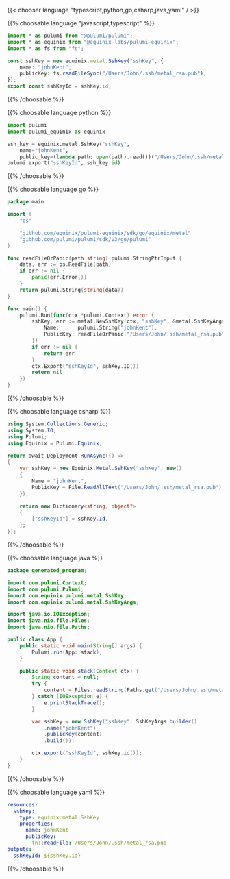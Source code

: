 {{< chooser language "typescript,python,go,csharp,java,yaml" / >}}

{{% choosable language "javascript,typescript" %}}

```typescript
import * as pulumi from "@pulumi/pulumi";
import * as equinix from "@equinix-labs/pulumi-equinix";
import * as fs from "fs";

const sshKey = new equinix.metal.SshKey("sshKey", {
    name: "johnKent",
    publicKey: fs.readFileSync("/Users/John/.ssh/metal_rsa.pub"),
});
export const sshKeyId = sshKey.id;
```

{{% /choosable %}}

{{% choosable language python %}}

```python
import pulumi
import pulumi_equinix as equinix

ssh_key = equinix.metal.SshKey("sshKey",
    name="johnKent",
    public_key=(lambda path: open(path).read())("/Users/John/.ssh/metal_rsa.pub"))
pulumi.export("sshKeyId", ssh_key.id)
```

{{% /choosable %}}

{{% choosable language go %}}

```go
package main

import (
	"os"

	"github.com/equinix/pulumi-equinix/sdk/go/equinix/metal"
	"github.com/pulumi/pulumi/sdk/v3/go/pulumi"
)

func readFileOrPanic(path string) pulumi.StringPtrInput {
	data, err := os.ReadFile(path)
	if err != nil {
		panic(err.Error())
	}
	return pulumi.String(string(data))
}

func main() {
	pulumi.Run(func(ctx *pulumi.Context) error {
		sshKey, err := metal.NewSshKey(ctx, "sshKey", &metal.SshKeyArgs{
			Name:      pulumi.String("johnKent"),
			PublicKey: readFileOrPanic("/Users/John/.ssh/metal_rsa.pub"),
		})
		if err != nil {
			return err
		}
		ctx.Export("sshKeyId", sshKey.ID())
		return nil
	})
}
```

{{% /choosable %}}

{{% choosable language csharp %}}

```csharp
using System.Collections.Generic;
using System.IO;
using Pulumi;
using Equinix = Pulumi.Equinix;

return await Deployment.RunAsync(() => 
{
    var sshKey = new Equinix.Metal.SshKey("sshKey", new()
    {
        Name = "johnKent",
        PublicKey = File.ReadAllText("/Users/John/.ssh/metal_rsa.pub"),
    });

    return new Dictionary<string, object?>
    {
        ["sshKeyId"] = sshKey.Id,
    };
});
```

{{% /choosable %}}

{{% choosable language java %}}

```java
package generated_program;

import com.pulumi.Context;
import com.pulumi.Pulumi;
import com.equinix.pulumi.metal.SshKey;
import com.equinix.pulumi.metal.SshKeyArgs;

import java.io.IOException;
import java.nio.file.Files;
import java.nio.file.Paths;

public class App {
    public static void main(String[] args) {
        Pulumi.run(App::stack);
    }

    public static void stack(Context ctx) {
        String content = null;
        try {
            content = Files.readString(Paths.get("/Users/John/.ssh/metal_rsa.pub"));
        } catch (IOException e) {
            e.printStackTrace();
        }

        var sshKey = new SshKey("sshKey", SshKeyArgs.builder()        
            .name("johnKent")
            .publicKey(content)
            .build());

        ctx.export("sshKeyId", sshKey.id());
    }
}
```

{{% /choosable %}}

{{% choosable language yaml %}}

```yaml
resources:
  sshKey:
    type: equinix:metal:SshKey
    properties:
      name: johnKent
      publicKey:
        fn::readFile: /Users/John/.ssh/metal_rsa.pub
outputs:
  sshKeyId: ${sshKey.id}
```

{{% /choosable %}}
